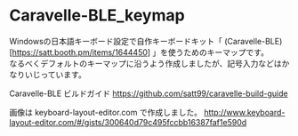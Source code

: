 # Caravelle-BLE_keymap

Windowsの日本語キーボード設定で自作キーボードキット「 (Caravelle-BLE)[https://satt.booth.pm/items/1644450] 」を使うためのキーマップです。  
なるべくデフォルトのキーマップに沿うよう作成しましたが、記号入力などはかなりいじっています。

Caravelle-BLE ビルドガイド
https://github.com/satt99/caravelle-build-guide

画像は keyboard-layout-editor.com で作成しました。
http://www.keyboard-layout-editor.com/#/gists/300640d79c495fccbb16387faf1e590d
